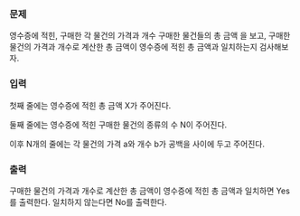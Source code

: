 <h3>문제</h3>
영수증에 적힌, 구매한 각 물건의 가격과 개수
구매한 물건들의 총 금액
을 보고, 구매한 물건의 가격과 개수로 계산한 총 금액이 영수증에 적힌 총 금액과 일치하는지 검사해보자.   
     
<h3>입력</h3>
첫째 줄에는 영수증에 적힌 총 금액 
X가 주어진다.

둘째 줄에는 영수증에 적힌 구매한 물건의 종류의 수 
N이 주어진다.

이후 
N개의 줄에는 각 물건의 가격 
a와 개수 
b가 공백을 사이에 두고 주어진다.

<h3>출력</h3>
구매한 물건의 가격과 개수로 계산한 총 금액이 영수증에 적힌 총 금액과 일치하면 Yes를 출력한다. 일치하지 않는다면 No를 출력한다.

